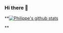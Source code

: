 ### Hi there 👋

**[![Philippe's github stats](https://github-readme-stats.vercel.app/api?username=oliver-zehentleitner&theme=vue)](https://github.com/oliver-zehentleitner)

**

<!--
**oliver-zehentleitner/oliver-zehentleitner** is a ✨ _special_ ✨ repository because its `README.md` (this file) appears on your GitHub profile.

Here are some ideas to get you started:

- 🔭 I’m currently working on ...
- 🌱 I’m currently learning ...
- 👯 I’m looking to collaborate on ...
- 🤔 I’m looking for help with ...
- 💬 Ask me about ...
- 📫 How to reach me: ...
- 😄 Pronouns: ...
- ⚡ Fun fact: ...
-->
